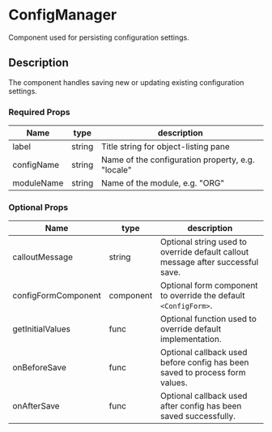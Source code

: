# ConfigManager
Component used for persisting configuration settings.

## Description
The component handles saving new or updating existing configuration settings.

### Required Props
Name | type | description
--- | --- | ---
label | string | Title string for object-listing pane
configName | string | Name of the configuration property, e.g. "locale"
moduleName | string | Name of the module, e.g. "ORG"

### Optional Props
Name | type | description
--- | --- | ---
calloutMessage | string | Optional string used to override default callout message after successful save.
configFormComponent | component | Optional form component to override the default `<ConfigForm>`.
getInitialValues | func | Optional function used to override default implementation.
onBeforeSave | func | Optional callback used before config has been saved to process form values.
onAfterSave | func | Optional callback used after config has been saved successfully.

